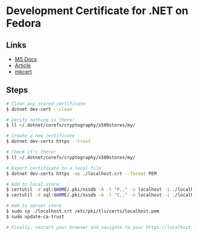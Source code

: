 # Development Certificate for .NET on Fedora

## Links

- [MS Docs](https://docs.microsoft.com/en-gb/aspnet/core/security/enforcing-ssl?view=aspnetcore-5.0&tabs=visual-studio#ssl-linux)
- [Article](https://www.devdungeon.com/content/how-add-trusted-ca-certificate-centosfedora)
- [mkcert](https://github.com/FiloSottile/mkcert)

## Steps

```bash
# Clear any stored certificate
$ dotnet dev-cert --clean

# Verify nothing is there!
$ ll ~/.dotnet/corefx/cryptography/x509stores/my/

# Create a new certificate
$ dotnet dev-certs https --trust

# Check it's there!
$ ll ~/.dotnet/corefx/cryptography/x509stores/my/

# Export certificate to a local file
$ dotnet dev-certs https -ep ./localhost.crt --format PEM

# Add to local store
$ certutil -d sql:$HOME/.pki/nssdb -A -t "P,," -n localhost -i ./localhost.crt 
$ certutil -d sql:$HOME/.pki/nssdb -A -t "C,," -n localhost -i ./localhost.crt 

# Add to server store
$ sudo cp ./localhost.crt /etc/pki/tls/certs/localhost.pem
$ sudo update-ca-trust

# Finally, restart your browser and navigate to your https://localhost:NNNN/url
```
